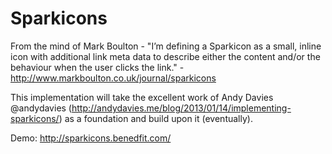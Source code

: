 Sparkicons
==========

From the mind of  Mark Boulton - "I’m defining a Sparkicon as a small, inline icon with additional link meta data to describe either the content and/or the behaviour when the user clicks the link." - http://www.markboulton.co.uk/journal/sparkicons

This implementation will take the excellent work of Andy Davies @andydavies (http://andydavies.me/blog/2013/01/14/implementing-sparkicons/) as a foundation and build upon it (eventually).

Demo: http://sparkicons.benedfit.com/
